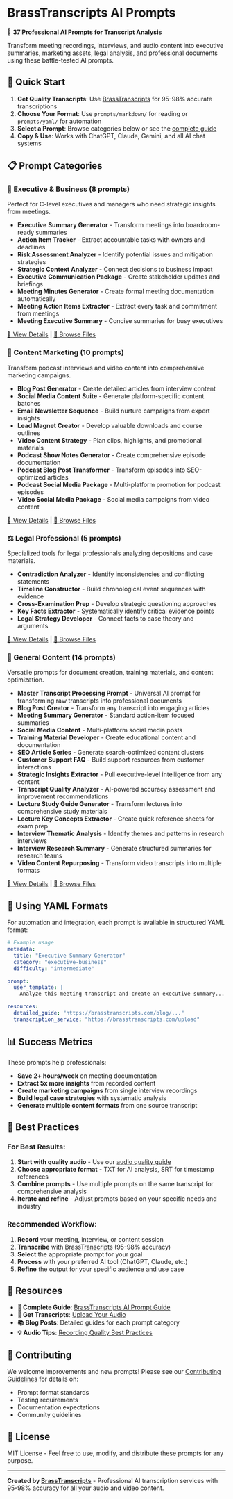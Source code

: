 # BrassTranscripts AI Prompts

🎯 **37 Professional AI Prompts for Transcript Analysis**

Transform meeting recordings, interviews, and audio content into executive summaries, marketing assets, legal analysis, and professional documents using these battle-tested AI prompts.

## 🚀 Quick Start

1. **Get Quality Transcripts**: Use [BrassTranscripts](https://brasstranscripts.com/upload) for 95-98% accurate transcriptions
2. **Choose Your Format**: Use `prompts/markdown/` for reading or `prompts/yaml/` for automation
3. **Select a Prompt**: Browse categories below or see the [complete guide](https://brasstranscripts.com/ai-prompt-guide)
4. **Copy & Use**: Works with ChatGPT, Claude, Gemini, and all AI chat systems

## 📋 Prompt Categories

### 🏢 Executive & Business (8 prompts)
Perfect for C-level executives and managers who need strategic insights from meetings.

- **Executive Summary Generator** - Transform meetings into boardroom-ready summaries
- **Action Item Tracker** - Extract accountable tasks with owners and deadlines
- **Risk Assessment Analyzer** - Identify potential issues and mitigation strategies
- **Strategic Context Analyzer** - Connect decisions to business impact
- **Executive Communication Package** - Create stakeholder updates and briefings
- **Meeting Minutes Generator** - Create formal meeting documentation automatically
- **Meeting Action Items Extractor** - Extract every task and commitment from meetings
- **Meeting Executive Summary** - Concise summaries for busy executives

[📖 View Details](https://brasstranscripts.com/blog/meeting-transcripts-executive-summaries-ai-prompts) | [📁 Browse Files](./prompts/markdown/executive-business/)

### 📢 Content Marketing (10 prompts)
Transform podcast interviews and video content into comprehensive marketing campaigns.

- **Blog Post Generator** - Create detailed articles from interview content
- **Social Media Content Suite** - Generate platform-specific content batches
- **Email Newsletter Sequence** - Build nurture campaigns from expert insights
- **Lead Magnet Creator** - Develop valuable downloads and course outlines
- **Video Content Strategy** - Plan clips, highlights, and promotional materials
- **Podcast Show Notes Generator** - Create comprehensive episode documentation
- **Podcast Blog Post Transformer** - Transform episodes into SEO-optimized articles
- **Podcast Social Media Package** - Multi-platform promotion for podcast episodes
- **Video Social Media Package** - Social media campaigns from video content

[📖 View Details](https://brasstranscripts.com/blog/podcast-content-empire-ai-prompts-marketing-assets) | [📁 Browse Files](./prompts/markdown/content-marketing/)

### ⚖️ Legal Professional (5 prompts)
Specialized tools for legal professionals analyzing depositions and case materials.

- **Contradiction Analyzer** - Identify inconsistencies and conflicting statements
- **Timeline Constructor** - Build chronological event sequences with evidence
- **Cross-Examination Prep** - Develop strategic questioning approaches
- **Key Facts Extractor** - Systematically identify critical evidence points
- **Legal Strategy Developer** - Connect facts to case theory and arguments

[📖 View Details](https://brasstranscripts.com/blog/legal-professional-ai-toolkit-deposition-analysis-prompts) | [📁 Browse Files](./prompts/markdown/legal-professional/)

### 📄 General Content (14 prompts)
Versatile prompts for document creation, training materials, and content optimization.

- **Master Transcript Processing Prompt** - Universal AI prompt for transforming raw transcripts into professional documents
- **Blog Post Creator** - Transform any transcript into engaging articles
- **Meeting Summary Generator** - Standard action-item focused summaries
- **Social Media Content** - Multi-platform social media posts
- **Training Material Developer** - Create educational content and documentation
- **SEO Article Series** - Generate search-optimized content clusters
- **Customer Support FAQ** - Build support resources from customer interactions
- **Strategic Insights Extractor** - Pull executive-level intelligence from any content
- **Transcript Quality Analyzer** - AI-powered accuracy assessment and improvement recommendations
- **Lecture Study Guide Generator** - Transform lectures into comprehensive study materials
- **Lecture Key Concepts Extractor** - Create quick reference sheets for exam prep
- **Interview Thematic Analysis** - Identify themes and patterns in research interviews
- **Interview Research Summary** - Generate structured summaries for research teams
- **Video Content Repurposing** - Transform video transcripts into multiple formats

[📖 View Details](https://brasstranscripts.com/blog/powerful-llm-prompts-transcript-optimization) | [📁 Browse Files](./prompts/markdown/general-content/)

## 🔧 Using YAML Formats

For automation and integration, each prompt is available in structured YAML format:

```yaml
# Example usage
metadata:
  title: "Executive Summary Generator"
  category: "executive-business"
  difficulty: "intermediate"

prompt:
  user_template: |
    Analyze this meeting transcript and create an executive summary...

resources:
  detailed_guide: "https://brasstranscripts.com/blog/..."
  transcription_service: "https://brasstranscripts.com/upload"
```

## 📊 Success Metrics

These prompts help professionals:
- **Save 2+ hours/week** on meeting documentation
- **Extract 5x more insights** from recorded content
- **Create marketing campaigns** from single interview recordings
- **Build legal case strategies** with systematic analysis
- **Generate multiple content formats** from one source transcript

## 🎯 Best Practices

### For Best Results:
1. **Start with quality audio** - Use our [audio quality guide](https://brasstranscripts.com/audio-quality-tips)
2. **Choose appropriate format** - TXT for AI analysis, SRT for timestamp references
3. **Combine prompts** - Use multiple prompts on the same transcript for comprehensive analysis
4. **Iterate and refine** - Adjust prompts based on your specific needs and industry

### Recommended Workflow:
1. **Record** your meeting, interview, or content session
2. **Transcribe** with [BrassTranscripts](https://brasstranscripts.com/upload) (95-98% accuracy)
3. **Select** the appropriate prompt for your goal
4. **Process** with your preferred AI tool (ChatGPT, Claude, etc.)
5. **Refine** the output for your specific audience and use case

## 🔗 Resources

- **🎯 Complete Guide**: [BrassTranscripts AI Prompt Guide](https://brasstranscripts.com/ai-prompt-guide)
- **🎤 Get Transcripts**: [Upload Your Audio](https://brasstranscripts.com/upload)
- **📚 Blog Posts**: Detailed guides for each prompt category
- **💡 Audio Tips**: [Recording Quality Best Practices](https://brasstranscripts.com/audio-quality-tips)

## 🤝 Contributing

We welcome improvements and new prompts! Please see our [Contributing Guidelines](./CONTRIBUTING.md) for details on:
- Prompt format standards
- Testing requirements
- Documentation expectations
- Community guidelines

## 📄 License

MIT License - Feel free to use, modify, and distribute these prompts for any purpose.

---

**Created by [BrassTranscripts](https://brasstranscripts.com)** - Professional AI transcription services with 95-98% accuracy for all your audio and video content.